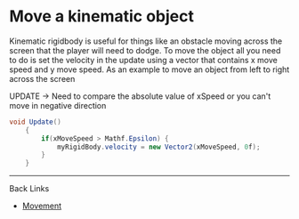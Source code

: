 # Move a kinematic object

Kinematic rigidbody is useful for things like an obstacle moving across the screen that the player will need to dodge.  To move the object all you need to do is set the velocity in the update using a vector that contains x move speed and y move speed.  As an example to move an object from left to right across the screen

UPDATE -> Need to compare the absolute value of xSpeed or you can't move in negative direction

```c#
void Update()
    {
        if(xMoveSpeed > Mathf.Epsilon) {
            myRigidBody.velocity = new Vector2(xMoveSpeed, 0f);
        }
    }
```

---
Back Links

* [Movement](../0_movement.md)